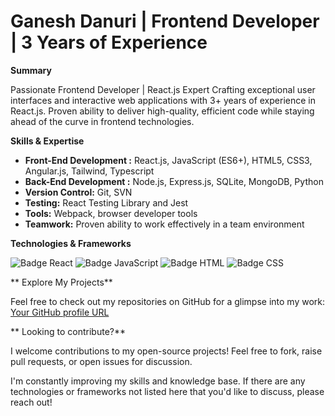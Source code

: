 # Ganesh Danuri | Frontend Developer | 3 Years of Experience

**Summary**

Passionate Frontend Developer | React.js Expert
Crafting exceptional user interfaces and interactive web applications with 3+ years of experience in React.js. Proven ability to deliver high-quality, efficient code while staying ahead of the curve in frontend technologies.

**Skills & Expertise**

* **Front-End Development :** React.js, JavaScript (ES6+), HTML5, CSS3, Angular.js, Tailwind, Typescript
* **Back-End Development :** Node.js, Express.js, SQLite, MongoDB, Python
* **Version Control:** Git, SVN
* **Testing:** React Testing Library and Jest
* **Tools:** Webpack, browser developer tools
* **Teamwork:** Proven ability to work effectively in a team environment

**Technologies & Frameworks**

![Badge React](https://img.shields.io/badge/-React-61DAFB?style=flat-square&logo=react&logoColor=white)
![Badge JavaScript](https://img.shields.io/badge/-JavaScript-F7DF1E?style=flat-square&logo=javascript&logoColor=black)
![Badge HTML](https://img.shields.io/badge/-HTML-E34F26?style=flat-square&logo=html5&logoColor=white)
![Badge CSS](https://img.shields.io/badge/-CSS-1572B6?style=flat-square&logo=css3&logoColor=white)

** Explore My Projects**

Feel free to check out my repositories on GitHub for a glimpse into my work: [Your GitHub profile URL](https://github.com/ganeshdanuri)

** Looking to contribute?**

I welcome contributions to my open-source projects! Feel free to fork, raise pull requests, or open issues for discussion.

I'm constantly improving my skills and knowledge base. If there are any technologies or frameworks not listed here that you'd like to discuss, please reach out! 

